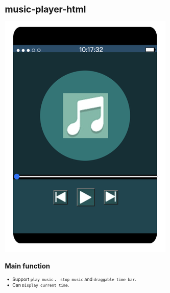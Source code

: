 # music-player-html
![This is an image](https://github.com/b06608062/music-player-html/blob/master/demo_image/截圖%202022-03-27%20上午10.17.32.png)

## Main function
* Support `play music` 、 `stop music` and `draggable time bar`.
* Can `Display current time`.
